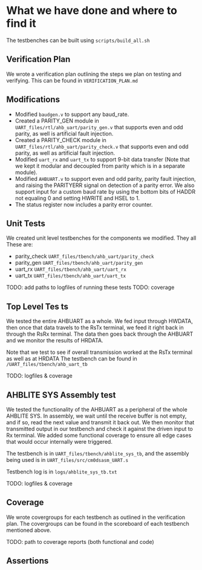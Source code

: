 # What we have done and where to find it

The testbenches can be built using `scripts/build_all.sh`

## Verification Plan

We wrote a verification plan outlining the steps we plan on testing and verifying. This can be found in `VERIFICATION_PLAN.md`

## Modifications

- Modified `baudgen.v` to support any baud_rate.
- Created a PARITY_GEN module in `UART_files/rtl/ahb_uart/parity_gen.v` that supports even and odd parity, as well is artificial fault injection.
- Created a PARITY_CHECK module in `UART_files/rtl/ahb_uart/parity_check.v` that supports even and odd parity, as well as artificial fault injection.
- Modified `uart_rx` and `uart_tx` to support 9-bit data transfer (Note that we kept it modular and decoupled from parity which is in a separate module).
- Modified `AHBUART.v` to support even and odd parity, parity fault injection, and raising the PARITYERR signal on detection of a parity error. We also support input for a custom baud rate by using the bottom bits of HADDR not equaling 0 and setting HWRITE and HSEL to 1.
- The status register now includes a parity error counter.

## Unit Tests

We created unit level testbenches for the components we modified. They all  These are:

- parity_check `UART_files/tbench/ahb_uart/parity_check`
- parity_gen `UART_files/tbench/ahb_uart/parity_gen`
- uart_rx `UART_files/tbench/ahb_uart/uart_rx`
- uart_tx `UART_files/tbench/ahb_uart/uart_tx`

TODO: add paths to logfiles of running these tests
TODO: coverage

## Top Level Tes    ts

We tested the entire AHBUART as a whole. We fed input through HWDATA, then once that data travels to the RsTx terminal, we feed it right back in through the RsRx terminal. The data then goes back through the AHBUART and we monitor the results of HRDATA.

Note that we test to see if overall transmission worked at the RsTx terminal as well as at HRDATA
The testbench can be found in `/UART_files/tbench/ahb_uart_tb`

TODO: logfiles & coverage

## AHBLITE SYS Assembly test

We tested the functionality of the AHBUART as a peripheral of the whole AHBLITE SYS. In assembly, we wait until the receive buffer is not empty, and if so, read the next value and transmit it back out. We then monitor that transmitted output in our testbench and check it against the driven input to Rx terminal. We added some functional coverage to ensure all edge cases that would occur internally were triggered.

The testbench is in `UART_files/tbench/ahblite_sys_tb`, and the assembly being used is in `UART_files/src/cm0dsasm_UART.s`

Testbench log is in `logs/ahblite_sys_tb.txt`

TODO: logfiles & coverage

## Coverage
We wrote covergroups for each testbench as outlined in the verification plan. The covergroups can be found in the scoreboard of each testbench mentioned above.

TODO: path to coverage reports (both functional and code)


## Assertions

